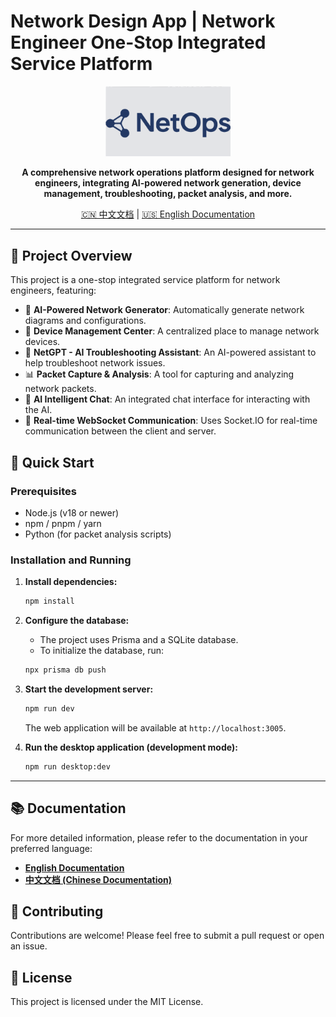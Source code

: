 # Network Design App | Network Engineer One-Stop Integrated Service Platform

<p align="center">
  <img src="public/logo.svg" alt="Project Logo" width="200">
</p>

<p align="center">
  <strong>A comprehensive network operations platform designed for network engineers, integrating AI-powered network generation, device management, troubleshooting, packet analysis, and more.</strong>
</p>

<p align="center">
  <a href="./README.zh-CN.md">🇨🇳 中文文档</a> | <a href="./README.en.md">🇺🇸 English Documentation</a>
</p>

---

## 📖 Project Overview

This project is a one-stop integrated service platform for network engineers, featuring:

- 🧠 **AI-Powered Network Generator**: Automatically generate network diagrams and configurations.
- 🔧 **Device Management Center**: A centralized place to manage network devices.
- 🤖 **NetGPT - AI Troubleshooting Assistant**: An AI-powered assistant to help troubleshoot network issues.
- 📊 **Packet Capture & Analysis**: A tool for capturing and analyzing network packets.
- 💬 **AI Intelligent Chat**: An integrated chat interface for interacting with the AI.
- 🔌 **Real-time WebSocket Communication**: Uses Socket.IO for real-time communication between the client and server.

## 🚀 Quick Start

### Prerequisites

- Node.js (v18 or newer)
- npm / pnpm / yarn
- Python (for packet analysis scripts)

### Installation and Running

1.  **Install dependencies:**
    ```bash
    npm install
    ```

2.  **Configure the database:**
    - The project uses Prisma and a SQLite database.
    - To initialize the database, run:
    ```bash
    npx prisma db push
    ```

3.  **Start the development server:**
    ```bash
    npm run dev
    ```
    The web application will be available at `http://localhost:3005`.

4.  **Run the desktop application (development mode):**
    ```bash
    npm run desktop:dev
    ```

---

## 📚 Documentation

For more detailed information, please refer to the documentation in your preferred language:

- [**English Documentation**](./README.en.md)
- [**中文文档 (Chinese Documentation)**](./README.zh-CN.md)

## 🤝 Contributing

Contributions are welcome! Please feel free to submit a pull request or open an issue.

## 📄 License

This project is licensed under the MIT License.